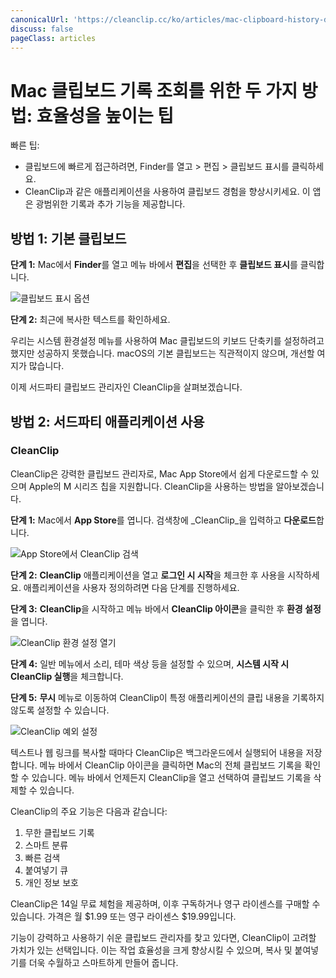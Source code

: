 ```yaml
---
canonicalUrl: 'https://cleanclip.cc/ko/articles/mac-clipboard-history-default-and-cleanclip'
discuss: false
pageClass: articles
---
```


# Mac 클립보드 기록 조회를 위한 두 가지 방법: 효율성을 높이는 팁

빠른 팁:

* 클립보드에 빠르게 접근하려면, Finder를 열고 > 편집 > 클립보드 표시를 클릭하세요.
* CleanClip과 같은 애플리케이션을 사용하여 클립보드 경험을 향상시키세요. 이 앱은 광범위한 기록과 추가 기능을 제공합니다.

## 방법 1: 기본 클립보드

**단계 1:** Mac에서 **Finder**를 열고 메뉴 바에서 **편집**을 선택한 후 **클립보드 표시**를 클릭합니다.

![클립보드 표시 옵션](/images/blogs/view_macos_clipboard_step1.png)

**단계 2:** 최근에 복사한 텍스트를 확인하세요.

우리는 시스템 환경설정 메뉴를 사용하여 Mac 클립보드의 키보드 단축키를 설정하려고 했지만 성공하지 못했습니다. macOS의 기본 클립보드는 직관적이지 않으며, 개선할 여지가 많습니다.

이제 서드파티 클립보드 관리자인 CleanClip을 살펴보겠습니다.

## 방법 2: 서드파티 애플리케이션 사용

### CleanClip

CleanClip은 강력한 클립보드 관리자로, Mac App Store에서 쉽게 다운로드할 수 있으며 Apple의 M 시리즈 칩을 지원합니다. CleanClip을 사용하는 방법을 알아보겠습니다.

**단계 1:** Mac에서 **App Store**를 엽니다. 검색창에 _CleanClip_을 입력하고 **다운로드**합니다.

![App Store에서 CleanClip 검색](/images/appstore_cleanclip.png)

**단계 2:** **CleanClip** 애플리케이션을 열고 **로그인 시 시작**을 체크한 후 사용을 시작하세요. 애플리케이션을 사용자 정의하려면 다음 단계를 진행하세요.

**단계 3:** **CleanClip**을 시작하고 메뉴 바에서 **CleanClip 아이콘**을 클릭한 후 **환경 설정**을 엽니다.

![CleanClip 환경 설정 열기](/images/blogs/theme.png)

**단계 4:** 일반 메뉴에서 소리, 테마 색상 등을 설정할 수 있으며, **시스템 시작 시 CleanClip 실행**을 체크합니다.

**단계 5:** **무시** 메뉴로 이동하여 CleanClip이 특정 애플리케이션의 클립 내용을 기록하지 않도록 설정할 수 있습니다.

![CleanClip 예외 설정](/images/blogs/preferences-ignore.png)

텍스트나 웹 링크를 복사할 때마다 CleanClip은 백그라운드에서 실행되어 내용을 저장합니다. 메뉴 바에서 CleanClip 아이콘을 클릭하면 Mac의 전체 클립보드 기록을 확인할 수 있습니다. 메뉴 바에서 언제든지 CleanClip을 열고 선택하여 클립보드 기록을 삭제할 수 있습니다.

CleanClip의 주요 기능은 다음과 같습니다:

1. 무한 클립보드 기록
2. 스마트 분류
3. 빠른 검색
4. 붙여넣기 큐
5. 개인 정보 보호

CleanClip은 14일 무료 체험을 제공하며, 이후 구독하거나 영구 라이센스를 구매할 수 있습니다. 가격은 월 $1.99 또는 영구 라이센스 $19.99입니다.

기능이 강력하고 사용하기 쉬운 클립보드 관리자를 찾고 있다면, CleanClip이 고려할 가치가 있는 선택입니다. 이는 작업 효율성을 크게 향상시킬 수 있으며, 복사 및 붙여넣기를 더욱 수월하고 스마트하게 만들어 줍니다.